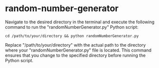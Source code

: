 # random-number-generator

Navigate to the desired directory in the terminal and execute the following command to run the "randomNumberGenerator.py" Python script:

```cd /path/to/your/directory && python randomNumberGenerator.py```

Replace "/path/to/your/directory" with the actual path to the directory where your "randomNumberGenerator.py" file is located. This command ensures that you change to the specified directory before running the Python script.
